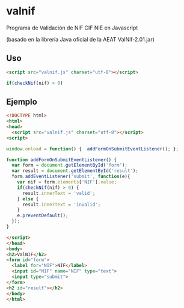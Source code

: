 # valnif
Programa de Validación de NIF CIF NIE en Javascript

(basado en la librería Java oficial de la AEAT ValNif-2.01.jar)

## Uso
```html
<script src="valnif.js" charset="utf-8"></script>
```

```javascript
if(checkNif(nif) > 0)
```

## Ejemplo
```html
<!DOCTYPE html>
<html>
<head>
  <script src="valnif.js" charset="utf-8"></script>
<script>

window.onload = function() {  addFormOnSubmitEventListener(); };

function addFormOnSubmitEventListener() {
  var form = document.getElementById('form');
  var result = document.getElementById('result');
  form.addEventListener('submit', function(e){
    var nif = form.elements['NIF'].value;
    if(checkNif(nif) > 0) {
      result.innerText = 'valid';
    } else {
      result.innerText = 'invalid';
    }
    e.preventDefault();     
  });
}

</script>
</head>
<body>
<h2>ValNIF</h2>
<form id="form">
  <label for="NIF">NIF</label>
  <input id="NIF" name="NIF" type="text">
  <input type="submit">  
</form>
<h2 id="result"></h2>
</body>
</html>
```
